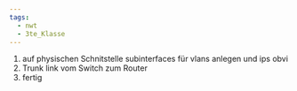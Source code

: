 ```yaml
---
tags:
  - nwt
  - 3te_Klasse
---
```

1. auf physischen Schnitstelle subinterfaces für vlans anlegen und ips obvi
2. Trunk link vom Switch zum Router
3. fertig